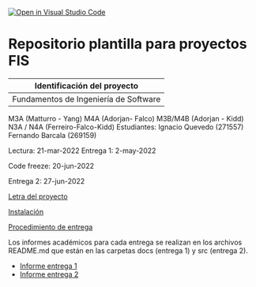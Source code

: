 [![Open in Visual Studio Code](https://classroom.github.com/assets/open-in-vscode-c66648af7eb3fe8bc4f294546bfd86ef473780cde1dea487d3c4ff354943c9ae.svg)](https://classroom.github.com/online_ide?assignment_repo_id=8312466&assignment_repo_type=AssignmentRepo)
# Repositorio plantilla para proyectos FIS

| Identificación del proyecto
|-----------
| Fundamentos de Ingeniería de Software
M3A (Matturro - Yang)
M4A (Adorjan- Falco)
M3B/M4B (Adorjan - Kidd)
N3A / N4A (Ferreiro-Falco-Kidd)
Estudiantes: 
Ignacio Quevedo (271557)
Fernando Barcala (269159)

Lectura: 21-mar-2022
Entrega 1: 2-may-2022

Code freeze: 20-jun-2022

Entrega 2: 27-jun-2022

[Letra del proyecto](letra.md)

[Instalación](install.md)

[Procedimiento de entrega](proc_entrega.md)

Los informes académicos para cada entrega se realizan en los archivos README.md que están en las carpetas docs (entrega 1) y src (entrega 2).
* [Informe entrega 1](docs/README.md)
* [Informe entrega 2](src/README.md)


